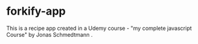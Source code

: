 # forkify-app
This is a recipe app created in a Udemy course - "my complete javascript Course" by  Jonas Schmedtmann .
